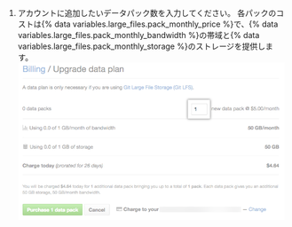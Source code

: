 1. アカウントに追加したいデータパック数を入力してください。 各パックのコストは{% data variables.large_files.pack_monthly_price %}で、{% data variables.large_files.pack_monthly_bandwidth %}の帯域と{% data variables.large_files.pack_monthly_storage %}のストレージを提供します。 ![データパックの追加購入ボタン](/assets/images/help/billing/data-pack-quantity-selector.png)
